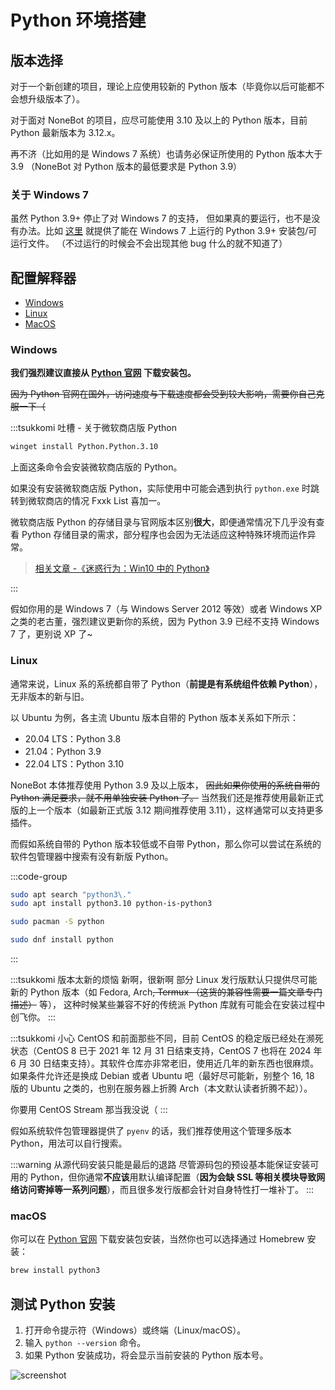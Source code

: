 # Python 环境搭建

## 版本选择

对于一个新创建的项目，理论上应使用较新的 Python 版本（毕竟你以后可能都不会想升级版本了）。

对于面对 NoneBot 的项目，应尽可能使用 3.10 及以上的 Python 版本，目前 Python 最新版本为 3.12.x。

再不济（比如用的是 Windows 7 系统）也请务必保证所使用的 Python 版本大于 3.9
（NoneBot 对 Python 版本的最低要求是 Python 3.9）

### 关于 Windows 7

虽然 Python 3.9+ 停止了对 Windows 7 的支持，
但如果真的要运行，也不是没有办法。比如
[这里](https://github.com/adang1345/PythonWin7)
就提供了能在 Windows 7 上运行的 Python 3.9+ 安装包/可运行文件。
（不过运行的时候会不会出现其他 bug 什么的就不知道了）

## 配置解释器

- [Windows](#windows)
- [Linux](#linux)
- [MacOS](#macos)

### Windows

**我们强烈建议直接从 [Python 官网](https://www.python.org/) 下载安装包。**

~~因为 Python 官网在国外，访问速度与下载速度都会受到较大影响，需要你自己克服一下（~~

:::tsukkomi 吐槽 - 关于微软商店版 Python

```bash :no-line-numbers
winget install Python.Python.3.10
```

上面这条命令会安装微软商店版的 Python。

如果没有安装微软商店版 Python，实际使用中可能会遇到执行 `python.exe` 时跳转到微软商店的情况 <curtain>Fxxk List 喜加一</curtain>。

微软商店版 Python 的存储目录与官网版本区别**很大**，即便通常情况下几乎没有查看 Python
存储目录的需求，部分程序也会因为无法适应这种特殊环境而运作异常。

> [相关文章 -《迷惑行为：Win10 中的 Python》](https://shuhari.dev/blog/2019/11/win10-store-python)

:::

假如你用的是 Windows 7（与 Windows Server 2012 等效）或者 Windows XP
之类的老古董，<ruby-curtain up="墙裂">强烈</ruby-curtain>建议更新你的系统，因为
Python 3.9 已经不支持 Windows 7 了，更别说 XP 了~

### Linux

通常来说，Linux 系的系统都自带了 Python（**前提是有系统组件依赖 Python**），无非版本的新与旧。

以 Ubuntu 为例，各主流 Ubuntu 版本自带的 Python 版本关系如下所示：

- 20.04 LTS：Python 3.8
- 21.04：Python 3.9
- 22.04 LTS：Python 3.10

NoneBot 本体推荐使用 Python 3.9 及以上版本， ~~因此如果你使用的系统自带的
Python 满足要求，就不用单独安装 Python 了。~~ 当然我们还是推荐使用最新正式版的上一个版本（如最新正式版 3.12
期间推荐使用 3.11），这样通常可以支持更多插件。

而假如系统自带的 Python 版本较低或不自带 Python，那么你可以尝试在系统的软件包管理器中搜索有没有新版
Python。

:::code-group

```bash :no-line-numbers [Ubuntu (apt)]
sudo apt search "python3\."
sudo apt install python3.10 python-is-python3
```

```bash :no-line-numbers [Arch Linux (pacman)]
sudo pacman -S python
```

```bash :no-line-numbers [Fedora (dnf)]
sudo dnf install python
```

:::

:::tsukkomi 版本太新的烦恼 <curtain>新啊，很新啊</curtain>
部分 Linux 发行版默认只提供尽可能新的 Python 版本（如 Fedora, Arch<curtain>~~, Termux
（这货的兼容性需要一篇文章专门描述）~~</curtain> 等）<curtain>，
这种时候某些兼容不好的传统派 Python 库就有可能会在安装过程中创飞你</curtain>。
:::

:::tsukkomi 小心 CentOS
和前面那些不同，目前 CentOS 的稳定版已经处在濒死状态（CentOS 8
已于 2021 年 12 月 31 日结束支持，CentOS 7 也将在 2024 年 6 月 30
日结束支持）。其软件仓库亦非常老旧，使用近几年的新东西也很麻烦。
如果条件允许还是换成 Debian 或者 Ubuntu 吧（最好尽可能新<curtain>，别整个
16, 18 版的 Ubuntu 之类的，也别在服务器上折腾 Arch（本文默认读者折腾不起）</curtain>）。

<curtain>你要用 CentOS Stream 那当我没说（</curtain>
:::

假如系统软件包管理器提供了 `pyenv` 的话，我们推荐使用这个管理多版本 Python，用法可以自行搜索。

:::warning 从源代码安装只能是最后的退路
尽管源码包的预设基本能保证安装可用的 Python，但你通常**不应该**用默认编译配置（**因为会缺 SSL
等相关模块导致网络访问寄掉等一系列问题**），而且很多发行版都会针对自身特性打一堆补丁。
:::

### macOS

你可以在 [Python 官网](https://www.python.org/)
下载安装包安装，当然你也可以选择通过 Homebrew 安装：

```bash :no-line-numbers
brew install python3
```

## 测试 Python 安装

1. 打开命令提示符（Windows）或终端（Linux/macOS）。
2. 输入 `python --version` 命令。
3. 如果 Python 安装成功，将会显示当前安装的 Python 版本号。

![screenshot](/images/before/python/pyenv_test.webp)
